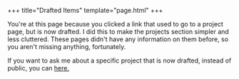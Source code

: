 +++
title="Drafted Items"
template="page.html"
+++

You're at this page because you clicked a link that used to go to a project page, but is now drafted. I did this to make the projects section simpler and less cluttered. These pages didn't have any information on them before, so you aren't missing anything, fortunately.

If you want to ask me about a specific project that is now drafted, instead of public, you can [here.](/contact)